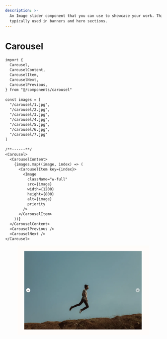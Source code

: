 ```yaml
---
description: >-
  An Image slider component that you can use to showcase your work. This is
  typically used in banners and hero sections.
---
```


# Carousel

```tsx
import {
  Carousel,
  CarouselContent,
  CarouselItem,
  CarouselNext,
  CarouselPrevious,
} from "@/components/carousel"

const images = [
  "/carousel/1.jpg",
  "/carousel/2.jpg",
  "/carousel/3.jpg",
  "/carousel/4.jpg",
  "/carousel/5.jpg",
  "/carousel/6.jpg",
  "/carousel/7.jpg"
]

/**------**/
<Carousel>
  <CarouselContent>
    {images.map((image, index) => (
      <CarouselItem key={index}>
        <Image
          className="w-full"
          src={image}
          width={1200}
          height={800}
          alt={image}
          priority
        />
      </CarouselItem>
    ))}
  </CarouselContent>
  <CarouselPrevious />
  <CarouselNext />
</Carousel>
```

<figure><img src="../.gitbook/assets/image (3).png" alt=""><figcaption></figcaption></figure>
